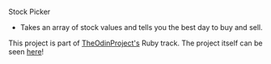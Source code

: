 Stock Picker

* Takes an array of stock values and tells you the best day to buy and sell.

This project is part of [TheOdinProject's](http://www.theodinproject.com) Ruby track.
The project itself can be seen [here](https://www.theodinproject.com/courses/ruby-programming/lessons/building-blocks)!
